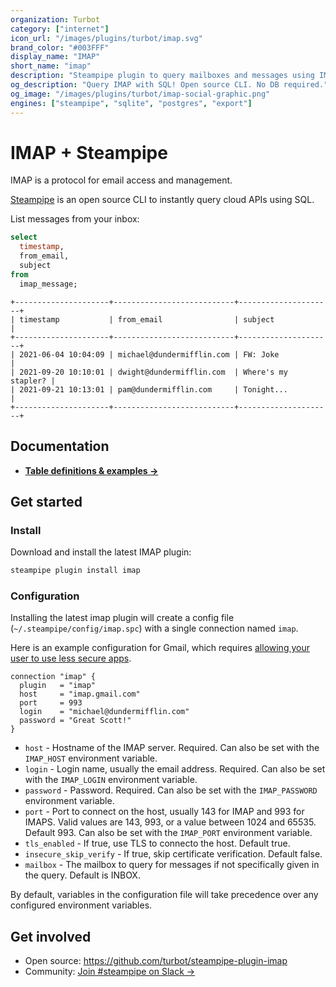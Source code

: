 ```yaml
---
organization: Turbot
category: ["internet"]
icon_url: "/images/plugins/turbot/imap.svg"
brand_color: "#003FFF"
display_name: "IMAP"
short_name: "imap"
description: "Steampipe plugin to query mailboxes and messages using IMAP."
og_description: "Query IMAP with SQL! Open source CLI. No DB required."
og_image: "/images/plugins/turbot/imap-social-graphic.png"
engines: ["steampipe", "sqlite", "postgres", "export"]
---
```


# IMAP + Steampipe

IMAP is a protocol for email access and management.

[Steampipe](https://steampipe.io) is an open source CLI to instantly query cloud APIs using SQL.

List messages from your inbox:

```sql
select
  timestamp,
  from_email,
  subject
from
  imap_message;
```

```
+---------------------+---------------------------+---------------------+
| timestamp           | from_email                | subject             |
+---------------------+---------------------------+---------------------+
| 2021-06-04 10:04:09 | michael@dundermifflin.com | FW: Joke            |
| 2021-09-20 10:10:01 | dwight@dundermifflin.com  | Where's my stapler? |
| 2021-09-21 10:13:01 | pam@dundermifflin.com     | Tonight...          |
+---------------------+---------------------------+---------------------+
```

## Documentation

- **[Table definitions & examples →](/plugins/turbot/imap/tables)**

## Get started

### Install

Download and install the latest IMAP plugin:

```bash
steampipe plugin install imap
```

### Configuration

Installing the latest imap plugin will create a config file (`~/.steampipe/config/imap.spc`) with a single connection named `imap`.

Here is an example configuration for Gmail, which requires [allowing your user to use less secure apps](https://support.google.com/a/answer/6260879?hl=en).

```hcl
connection "imap" {
  plugin   = "imap"
  host     = "imap.gmail.com"
  port     = 993
  login    = "michael@dundermifflin.com"
  password = "Great Scott!"
}
```

- `host` - Hostname of the IMAP server. Required. Can also be set with the `IMAP_HOST` environment variable.
- `login` - Login name, usually the email address. Required. Can also be set with the `IMAP_LOGIN` environment variable.
- `password` - Password. Required. Can also be set with the `IMAP_PASSWORD` environment variable.
- `port` - Port to connect on the host, usually 143 for IMAP and 993 for IMAPS. Valid values are 143, 993, or a value between 1024 and 65535. Default 993. Can also be set with the `IMAP_PORT` environment variable.
- `tls_enabled` - If true, use TLS to connecto the host. Default true.
- `insecure_skip_verify` - If true, skip certificate verification. Default false.
- `mailbox` - The mailbox to query for messages if not specifically given in the query. Default is INBOX.

By default, variables in the configuration file will take precedence over any configured environment variables.

## Get involved

- Open source: https://github.com/turbot/steampipe-plugin-imap
- Community: [Join #steampipe on Slack →](https://turbot.com/community/join)
